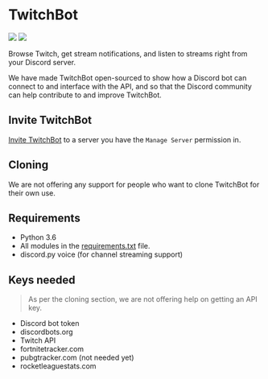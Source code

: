 # TwitchBot

![](https://discordbots.org/api/widget/servers/375805687529209857.svg)
![](https://discordbots.org/api/widget/lib/375805687529209857.svg)

Browse Twitch, get stream notifications, and listen to streams right from your Discord server.

We have made TwitchBot open-sourced to show how a Discord bot can connect to and interface with the API, and so that the Discord community can help contribute to and improve TwitchBot.

## Invite TwitchBot

[Invite TwitchBot](https://discordapp.com/oauth2/authorize?client_id=375805687529209857&permissions=8&scope=bot)
to a server you have the `Manage Server` permission in.

## Cloning

We are not offering any support for people who want to clone TwitchBot for their own use.

## Requirements

 - Python 3.6
 - All modules in the [requirements.txt](https://github.com/devakira/twitchbot/blob/master/requirements.txt) file.
 - discord.py voice (for channel streaming support)

## Keys needed

> As per the cloning section, we are not offering help on getting an API key.

 - Discord bot token
 - discordbots.org
 - Twitch API
 - fortnitetracker.com
 - pubgtracker.com (not needed yet)
 - rocketleaguestats.com
